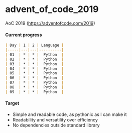 # advent_of_code_2019
AoC 2019 (https://adventofcode.com/2019)

#### Current progress


```markdown
| Day | 1 | 2 | Language |
|-----|---|---|----------|
| 01  | * | * |  Python  |
| 02  | * | * |  Python  |
| 03  | * | * |  Python  |
| 04  | * | * |  Python  |
| 05  | * | * |  Python  |
| 06  | * | * |  Python  |
| 07  | * | * |  Python  |
| 08  | * | * |  Python  |
| 09  | * | * |  Python  |
```


#### Target
* Simple and readable code, as pythonic as I can make it
* Readability and versatility over efficiency
* No dependencies outside standard library